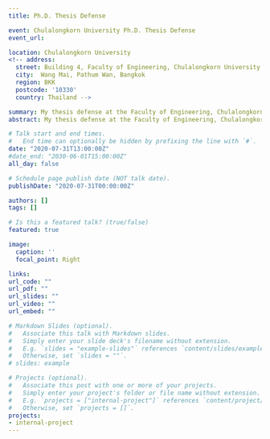 ```yaml
---
title: Ph.D. Thesis Defense

event: Chulalongkorn University Ph.D. Thesis Defense
event_url: 

location: Chulalongkorn University
<!-- address:
  street: Building 4, Faculty of Engineering, Chulalongkorn University
  city:  Wang Mai, Pathum Wan, Bangkok
  region: BKK
  postcode: '10330'
  country: Thailand -->

summary: My thesis defense at the Faculty of Engineering, Chulalongkorn University. This dissertation introduces a new architecture for remote sensing, featuring Global Convolutional Network (GCN), channel attention, domain-specific transfer learning, Feature Fusion (FF), and Depthwise Atrous Convolution (DA). Tests on Landsat-8 and ISPRS Vaihingen datasets show that this model significantly outperforms the baseline.
abstract: My thesis defense at the Faculty of Engineering, Chulalongkorn University. This dissertation introduces a new architecture for remote sensing, featuring Global Convolutional Network (GCN), channel attention, domain-specific transfer learning, Feature Fusion (FF), and Depthwise Atrous Convolution (DA). Tests on Landsat-8 and ISPRS Vaihingen datasets show that this model significantly outperforms the baseline.

# Talk start and end times.
#   End time can optionally be hidden by prefixing the line with `#`.
date: "2020-07-31T13:00:00Z"
#date_end: "2030-06-01T15:00:00Z"
all_day: false

# Schedule page publish date (NOT talk date).
publishDate: "2020-07-31T00:00:00Z"

authors: []
tags: []

# Is this a featured talk? (true/false)
featured: true

image:
  caption: ''
  focal_point: Right

links:
url_code: ""
url_pdf: ""
url_slides: ""
url_video: ""
url_embed: ""

# Markdown Slides (optional).
#   Associate this talk with Markdown slides.
#   Simply enter your slide deck's filename without extension.
#   E.g. `slides = "example-slides"` references `content/slides/example-slides.md`.
#   Otherwise, set `slides = ""`.
# slides: example

# Projects (optional).
#   Associate this post with one or more of your projects.
#   Simply enter your project's folder or file name without extension.
#   E.g. `projects = ["internal-project"]` references `content/project/deep-learning/index.md`.
#   Otherwise, set `projects = []`.
projects:
- internal-project
---
```


<!-- {{< youtube a-oWa2CS8jg >}} -->

